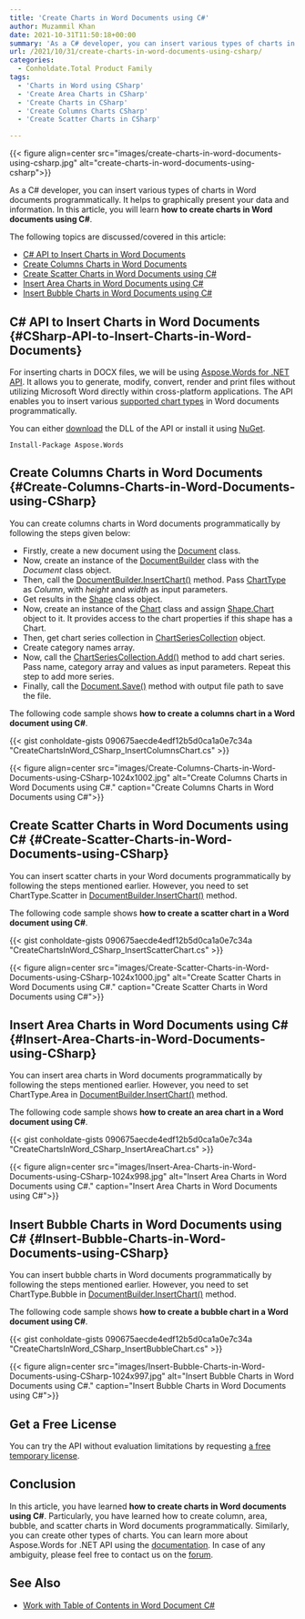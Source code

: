 ```yaml
---
title: 'Create Charts in Word Documents using C#'
author: Muzammil Khan
date: 2021-10-31T11:50:18+00:00
summary: 'As a C# developer, you can insert various types of charts in Word documents programmatically. In this article, you will learn **how to create charts in Word documents using C#**.'
url: /2021/10/31/create-charts-in-word-documents-using-csharp/
categories:
  - Conholdate.Total Product Family
tags:
  - 'Charts in Word using CSharp'
  - 'Create Area Charts in CSharp'
  - 'Create Charts in CSharp'
  - 'Create Columns Charts CSharp'
  - 'Create Scatter Charts in CSharp'

---
```



{{< figure align=center src="images/create-charts-in-word-documents-using-csharp.jpg" alt="create-charts-in-word-documents-using-csharp">}}
 

As a C# developer, you can insert various types of charts in Word documents programmatically. It helps to graphically present your data and information. In this article, you will learn **how to create charts in Word documents using C#**.

The following topics are discussed/covered in this article:

  * [C# API to Insert Charts in Word Documents][2]
  * [Create Columns Charts in Word Documents][3]
  * [Create Scatter Charts in Word Documents using C#][4]
  * [Insert Area Charts in Word Documents using C#][5]
  * [Insert Bubble Charts in Word Documents using C#][6]

## C# API to Insert Charts in Word Documents {#CSharp-API-to-Insert-Charts-in-Word-Documents}

For inserting charts in DOCX files, we will be using [Aspose.Words for .NET API][7]. It allows you to generate, modify, convert, render and print files without utilizing Microsoft Word directly within cross-platform applications. The API enables you to insert various [supported chart types][8] in Word documents programmatically. 

You can either [download][9] the DLL of the API or install it using [NuGet][10].

```
Install-Package Aspose.Words
```

## Create Columns Charts in Word Documents {#Create-Columns-Charts-in-Word-Documents-using-CSharp}

You can create columns charts in Word documents programmatically by following the steps given below:

  * Firstly, create a new document using the [Document][11] class.
  * Now, create an instance of the [DocumentBuilder][12] class with the _Document_ class object.
  * Then, call the [DocumentBuilder.InsertChart()][13] method. Pass [ChartType][8] as _Column_, with _height_ and _width_ as input parameters.
  * Get results in the [Shape][14] class object.
  * Now, create an instance of the [Chart][15] class and assign [Shape.Chart][16] object to it. It provides access to the chart properties if this shape has a Chart.
  * Then, get chart series collection in [ChartSeriesCollection][17] object.
  * Create category names array.
  * Now, call the [ChartSeriesCollection.Add()][18] method to add chart series. Pass name, category array and values as input parameters. Repeat this step to add more series.
  * Finally, call the [Document.Save()][19] method with output file path to save the file.

The following code sample shows **how to create a columns chart in a Word document using C#**.

{{< gist conholdate-gists 090675aecde4edf12b5d0ca1a0e7c34a "CreateChartsInWord_CSharp_InsertColumnsChart.cs" >}}

{{< figure align=center src="images/Create-Columns-Charts-in-Word-Documents-using-CSharp-1024x1002.jpg" alt="Create Columns Charts in Word Documents using C#." caption="Create Columns Charts in Word Documents using C#">}}
 

## Create Scatter Charts in Word Documents using C# {#Create-Scatter-Charts-in-Word-Documents-using-CSharp}

You can insert scatter charts in your Word documents programmatically by following the steps mentioned earlier. However, you need to set ChartType.Scatter in [DocumentBuilder.InsertChart()][21] method.

The following code sample shows **how to create a scatter chart in a Word document using C#**.

{{< gist conholdate-gists 090675aecde4edf12b5d0ca1a0e7c34a "CreateChartsInWord_CSharp_InsertScatterChart.cs" >}}

{{< figure align=center src="images/Create-Scatter-Charts-in-Word-Documents-using-CSharp-1024x1000.jpg" alt="Create Scatter Charts in Word Documents using C#." caption="Create Scatter Charts in Word Documents using C#">}}
 

## Insert Area Charts in Word Documents using C# {#Insert-Area-Charts-in-Word-Documents-using-CSharp}

You can insert area charts in Word documents programmatically by following the steps mentioned earlier. However, you need to set ChartType.Area in [DocumentBuilder.InsertChart()][21] method.

The following code sample shows **how to create an area chart in a Word document using C#**.

{{< gist conholdate-gists 090675aecde4edf12b5d0ca1a0e7c34a "CreateChartsInWord_CSharp_InsertAreaChart.cs" >}}

{{< figure align=center src="images/Insert-Area-Charts-in-Word-Documents-using-CSharp-1024x998.jpg" alt="Insert Area Charts in Word Documents using C#." caption="Insert Area Charts in Word Documents using C#">}}
 

## Insert Bubble Charts in Word Documents using C# {#Insert-Bubble-Charts-in-Word-Documents-using-CSharp}

You can insert bubble charts in Word documents programmatically by following the steps mentioned earlier. However, you need to set ChartType.Bubble in [DocumentBuilder.InsertChart()][21] method.

The following code sample shows **how to create a bubble chart in a Word document using C#**.

{{< gist conholdate-gists 090675aecde4edf12b5d0ca1a0e7c34a "CreateChartsInWord_CSharp_InsertBubbleChart.cs" >}}

{{< figure align=center src="images/Insert-Bubble-Charts-in-Word-Documents-using-CSharp-1024x997.jpg" alt="Insert Bubble Charts in Word Documents using C#." caption="Insert Bubble Charts in Word Documents using C#">}}
 

## Get a Free License

You can try the API without evaluation limitations by requesting [a free temporary license][25].

## Conclusion

In this article, you have learned **how to create charts in Word documents using C#**. Particularly, you have learned how to create column, area, bubble, and scatter charts in Word documents programmatically. Similarly, you can create other types of charts. You can learn more about Aspose.Words for .NET API using the [documentation][26]. In case of any ambiguity, please feel free to contact us on the [forum][27].

## See Also

  * [Work with Table of Contents in Word Document C#][28]

 [1]: https://blog.conholdate.com/wp-content/uploads/sites/27/2021/10/create-charts-in-word-documents-using-csharp.jpg
 [2]: #CSharp-API-to-Insert-Charts-in-Word-Documents
 [3]: #Create-Columns-Charts-in-Word-Documents-using-CSharp
 [4]: #Create-Scatter-Charts-in-Word-Documents-using-CSharp
 [5]: #Insert-Area-Charts-in-Word-Documents-using-CSharp
 [6]: #Insert-Bubble-Charts-in-Word-Documents-using-CSharp
 [7]: https://products.aspose.com/words/net/
 [8]: https://apireference.aspose.com/words/net/aspose.words.drawing.charts/charttype
 [9]: https://downloads.aspose.com/words/net
 [10]: https://www.nuget.org/packages/aspose.words
 [11]: https://apireference.aspose.com/words/net/aspose.words/document
 [12]: https://apireference.aspose.com/words/net/aspose.words/documentbuilder
 [13]: https://apireference.aspose.com/words/net/aspose.words/documentbuilder/methods/insertchart
 [14]: https://apireference.aspose.com/words/net/aspose.words.drawing/shape
 [15]: https://apireference.aspose.com/words/net/aspose.words.drawing.charts/chart
 [16]: https://apireference.aspose.com/words/net/aspose.words.drawing/shape/properties/chart
 [17]: https://apireference.aspose.com/words/net/aspose.words.drawing.charts/chartseriescollection
 [18]: https://apireference.aspose.com/words/net/aspose.words.drawing.charts.chartseriescollection/add/methods/3
 [19]: https://apireference.aspose.com/words/net/aspose.words.document/save/methods/2
 [20]: https://blog.conholdate.com/wp-content/uploads/sites/27/2021/10/Create-Columns-Charts-in-Word-Documents-using-CSharp.jpg
 [21]: https://apireference.aspose.com/words/net/aspose.words/documentbuilder/methods/write
 [22]: https://blog.conholdate.com/wp-content/uploads/sites/27/2021/10/Create-Scatter-Charts-in-Word-Documents-using-CSharp.jpg
 [23]: https://blog.conholdate.com/wp-content/uploads/sites/27/2021/10/Insert-Area-Charts-in-Word-Documents-using-CSharp.jpg
 [24]: https://blog.conholdate.com/wp-content/uploads/sites/27/2021/10/Insert-Bubble-Charts-in-Word-Documents-using-CSharp.jpg
 [25]: https://purchase.groupdocs.com/temporary-license
 [26]: https://docs.aspose.com/words/net/
 [27]: https://forum.aspose.com/c/words/8
 [28]: https://blog.aspose.com/2021/03/02/work-with-table-of-contents-in-word-csharp/







